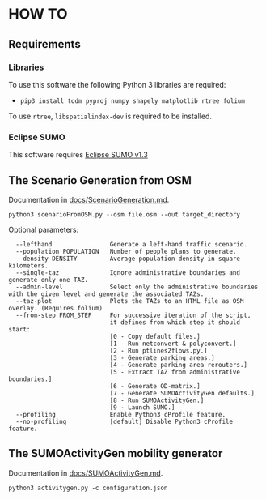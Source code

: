 # HOW TO

## Requirements

### Libraries

To use this software the following Python 3 libraries are required:

* `pip3 install tqdm pyproj numpy shapely matplotlib rtree folium`

To use `rtree`, `libspatialindex-dev` is required to be installed.

### Eclipse SUMO

This software requires [Eclipse SUMO v1.3](https://github.com/eclipse/sumo/releases/tag/v1_3_0)

## The Scenario Generation from OSM

Documentation in [docs/ScenarioGeneration.md](ScenarioGeneration.md).

`python3 scenarioFromOSM.py --osm file.osm --out target_directory`

Optional parameters:

```
  --lefthand                Generate a left-hand traffic scenario.
  --population POPULATION   Number of people plans to generate.
  --density DENSITY         Average population density in square kilometers.
  --single-taz              Ignore administrative boundaries and generate only one TAZ.
  --admin-level             Select only the administrative boundaries with the given level and generate the associated TAZs.
  --taz-plot                Plots the TAZs to an HTML file as OSM overlay. (Requires folium)
  --from-step FROM_STEP     For successive iteration of the script,
                            it defines from which step it should start:
                            [0 - Copy default files.]
                            [1 - Run netconvert & polyconvert.]
                            [2 - Run ptlines2flows.py.]
                            [3 - Generate parking areas.]
                            [4 - Generate parking area rerouters.]
                            [5 - Extract TAZ from administrative boundaries.]
                            [6 - Generate OD-matrix.]
                            [7 - Generate SUMOActivityGen defaults.]
                            [8 - Run SUMOActivityGen.]
                            [9 - Launch SUMO.]
  --profiling               Enable Python3 cProfile feature.
  --no-profiling            [default] Disable Python3 cProfile feature.
```

## The SUMOActivityGen mobility generator

Documentation in [docs/SUMOActivityGen.md](SUMOActivityGen.md).

`python3 activitygen.py -c configuration.json`
